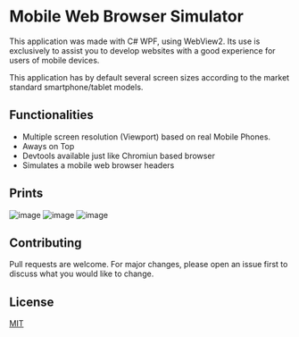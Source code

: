 # Mobile Web Browser Simulator

This application was made with C# WPF, using WebView2. Its use is exclusively to assist you to develop websites with a good experience for users of mobile devices. 

This application has by default several screen sizes according to the market standard smartphone/tablet models.

## Functionalities
* Multiple screen resolution (Viewport) based on real Mobile Phones.
* Aways on Top
* Devtools available just like Chromiun based browser
* Simulates a mobile web browser headers

## Prints
![image](https://user-images.githubusercontent.com/8917027/195228708-e94dcbb5-f689-4bc0-a154-55d42556e568.png)
![image](https://user-images.githubusercontent.com/8917027/195229470-094ca8d9-9eaf-44b1-9158-010e2b151c88.png)
![image](https://user-images.githubusercontent.com/8917027/195229325-0f4627ec-cc88-4e80-9f1a-38a23d61c4a5.png)


## Contributing
Pull requests are welcome. For major changes, please open an issue first to discuss what you would like to change.

## License
[MIT](https://choosealicense.com/licenses/mit/)

